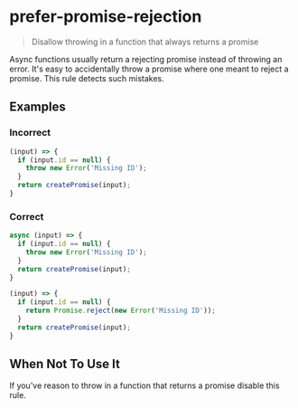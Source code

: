# prefer-promise-rejection

> Disallow throwing in a function that always returns a promise

Async functions usually return a rejecting promise instead of throwing an error.
It's easy to accidentally throw a promise where one meant to reject a promise.
This rule detects such mistakes.

## Examples

### Incorrect

```js
(input) => {
  if (input.id == null) {
    throw new Error('Missing ID');
  }
  return createPromise(input);
}
```

### Correct

```js
async (input) => {
  if (input.id == null) {
    throw new Error('Missing ID');
  }
  return createPromise(input);
}

(input) => {
  if (input.id == null) {
    return Promise.reject(new Error('Missing ID'));
  }
  return createPromise(input);
}
```

## When Not To Use It

If you've reason to throw in a function that returns a promise disable this rule.
